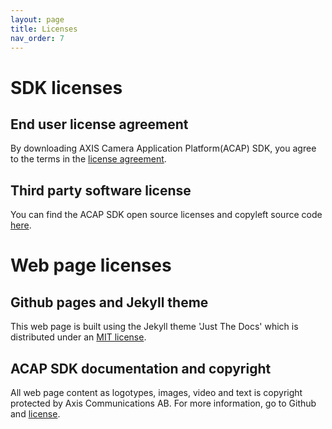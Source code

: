 ```yaml
---
layout: page
title: Licenses
nav_order: 7
---
```


# SDK licenses

## End user license agreement
By downloading AXIS Camera Application Platform(ACAP) SDK, you agree to the terms in the [license agreement](https://www.axis.com/techsup/developer_doc/EULA/LICENSE.pdf).

## Third party software license
You can find the ACAP SDK open source licenses and copyleft source code [here](http://acap-artifacts.s3-website.eu-north-1.amazonaws.com/).

# Web page licenses

## Github pages and Jekyll theme
This web page is built using the Jekyll theme 'Just The Docs' which is distributed under an [MIT license](https://github.com/pmarsceill/just-the-docs/blob/master/LICENSE.txt).

## ACAP SDK documentation and copyright
All web page content as logotypes, images, video and text is copyright protected by Axis Communications AB. For more information, go to Github and [license](https://github.com/AxisCommunications/acap-documentation/tree/master/LICENSE.txt).
